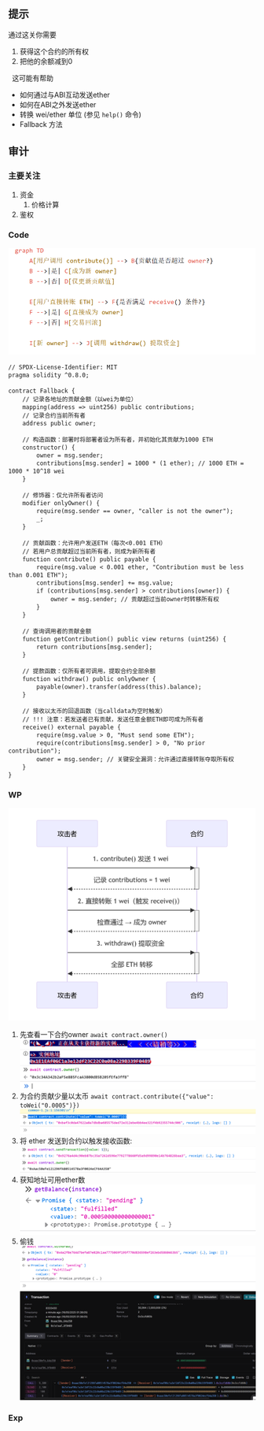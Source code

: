 
## 提示
通过这关你需要

1. 获得这个合约的所有权
2. 把他的余额减到0

  这可能有帮助

- 如何通过与ABI互动发送ether
- 如何在ABI之外发送ether
- 转换 wei/ether 单位 (参见 `help()` 命令)
- Fallback 方法


## 审计

### 主要关注
1. 资金
	1. 价格计算
2. 鉴权

### Code
![](media/Pasted%20image%2020250516014524.png)

```Solidty
// SPDX-License-Identifier: MIT
pragma solidity ^0.8.0;

contract Fallback {
    // 记录各地址的贡献金额（以wei为单位）
    mapping(address => uint256) public contributions;
    // 记录合约当前所有者
    address public owner;

    // 构造函数：部署时将部署者设为所有者，并初始化其贡献为1000 ETH
    constructor() {
        owner = msg.sender;
        contributions[msg.sender] = 1000 * (1 ether); // 1000 ETH = 1000 * 10^18 wei
    }

    // 修饰器：仅允许所有者访问
    modifier onlyOwner() {
        require(msg.sender == owner, "caller is not the owner");
        _;
    }

    // 贡献函数：允许用户发送ETH（每次<0.001 ETH）
    // 若用户总贡献超过当前所有者，则成为新所有者
    function contribute() public payable {
        require(msg.value < 0.001 ether, "Contribution must be less than 0.001 ETH");
        contributions[msg.sender] += msg.value;
        if (contributions[msg.sender] > contributions[owner]) {
            owner = msg.sender; // 贡献超过当前owner时转移所有权
        }
    }

    // 查询调用者的贡献金额
    function getContribution() public view returns (uint256) {
        return contributions[msg.sender];
    }

    // 提款函数：仅所有者可调用，提取合约全部余额
    function withdraw() public onlyOwner {
        payable(owner).transfer(address(this).balance);
    }

    // 接收以太币的回退函数（当calldata为空时触发）
    // !!! 注意：若发送者已有贡献，发送任意金额ETH即可成为所有者
    receive() external payable {
        require(msg.value > 0, "Must send some ETH");
        require(contributions[msg.sender] > 0, "No prior contribution");
        owner = msg.sender; // 关键安全漏洞：允许通过直接转账夺取所有权
    }
}
```
### WP

![](media/Pasted%20image%2020250516014203.png)  

1. 先查看一下合约owner `await contract.owner()`![](media/Pasted%20image%2020250516011224.png)  
2. 为合约贡献少量以太币 `await contract.contribute({"value": toWei("0.0005")})`![](media/Pasted%20image%2020250516013438.png)  
3. 将 ether 发送到合约以触发接收函数:![](media/Pasted%20image%2020250516013620.png)  
4. 获知地址可用ether数![](media/Pasted%20image%2020250516013717.png)
5. 偷钱![](media/Pasted%20image%2020250516013823.png)![](media/Pasted%20image%2020250516013937.png)    

### Exp

```solidty

```